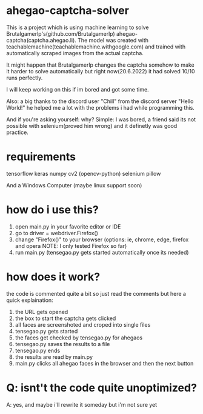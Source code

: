 # ahegao-captcha-solver

This is a project which is using machine learning to solve Brutalgamerlp's(github.com/Brutalgamerlp) ahegao-captcha(captcha.ahegao.li).
The model was created with teachablemachine(teachablemachine.withgoogle.com) and trained with automatically scraped images from the actual captcha.

It might happen that Brutalgamerlp changes the captcha somehow to make it harder to solve automatically but right now(20.6.2022) it had solved 10/10 runs perfectly.

I will keep working on this if im bored and got some time.

Also: a big thanks to the discord user "Chill" from the discord server "Hello World!" he helped me a lot with the problems i had while programming this.

And if you're asking yourself: why?
Simple: I was bored, a friend said its not possible with selenium(proved him wrong) and it definetly was good practice.



# requirements
tensorflow
keras
numpy
cv2 (opencv-python)
selenium
pillow

And a Windows Computer (maybe linux support soon)



# how do i use this?

1. open main.py in your favorite editor or IDE
2. go to driver = webdriver.Firefox()
3. change "Firefox()" to your browser (options: ie, chrome, edge, firefox and opera    NOTE: I only tested Firefox so far)
4. run main.py (tensegao.py gets started automatically once its needed)



# how does it work?

the code is commented quite a bit so just read the comments but here a quick explaination:
1. the URL gets opened
2. the box to start the captcha gets clicked
3. all faces are screenshoted and croped into single files
4. tensegao.py gets started
5. the faces get checked by tensegao.py for ahegaos
6. tensegao.py saves the results to a file
7. tensegao.py ends
8. the results are read by main.py 
9. main.py clicks all ahegao faces in the browser and then the next button


# Q: isnt't the code quite unoptimized?
A: yes, and maybe i'll rewrite it someday but i'm not sure yet
